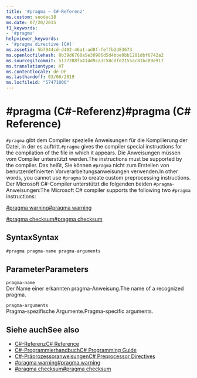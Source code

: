 ```yaml
---
title: '#pragma – C#-Referenz'
ms.custom: seodec18
ms.date: 07/20/2015
f1_keywords:
- '#pragma'
helpviewer_keywords:
- '#pragma directive [C#]'
ms.assetid: 5b7944cd-d402-46a1-ad8f-feffb2d83673
ms.openlocfilehash: 8b39d6760a5e30986d5d4bbe9bb1281dbf6742a2
ms.sourcegitcommit: 5137208fa414d9ca3c58cdfd2155ac81bc89e917
ms.translationtype: HT
ms.contentlocale: de-DE
ms.lasthandoff: 03/06/2019
ms.locfileid: "57471006"
---
```

# <a name="pragma-c-reference"></a><span data-ttu-id="3d3d1-102">#pragma (C#-Referenz)</span><span class="sxs-lookup"><span data-stu-id="3d3d1-102">#pragma (C# Reference)</span></span>
<span data-ttu-id="3d3d1-103">`#pragma` gibt dem Compiler spezielle Anweisungen für die Kompilierung der Datei, in der es auftritt.</span><span class="sxs-lookup"><span data-stu-id="3d3d1-103">`#pragma` gives the compiler special instructions for the compilation of the file in which it appears.</span></span> <span data-ttu-id="3d3d1-104">Die Anweisungen müssen vom Compiler unterstützt werden.</span><span class="sxs-lookup"><span data-stu-id="3d3d1-104">The instructions must be supported by the compiler.</span></span> <span data-ttu-id="3d3d1-105">Das heißt, Sie können `#pragma` nicht zum Erstellen von benutzerdefinierten Vorverarbeitungsanweisungen verwenden.</span><span class="sxs-lookup"><span data-stu-id="3d3d1-105">In other words, you cannot use `#pragma` to create custom preprocessing instructions.</span></span> <span data-ttu-id="3d3d1-106">Der Microsoft C#-Compiler unterstützt die folgenden beiden `#pragma`-Anweisungen:</span><span class="sxs-lookup"><span data-stu-id="3d3d1-106">The Microsoft C# compiler supports the following two `#pragma` instructions:</span></span>  
  
 [<span data-ttu-id="3d3d1-107">#pragma warning</span><span class="sxs-lookup"><span data-stu-id="3d3d1-107">#pragma warning</span></span>](../../../csharp/language-reference/preprocessor-directives/preprocessor-pragma-warning.md)  
  
 [<span data-ttu-id="3d3d1-108">#pragma checksum</span><span class="sxs-lookup"><span data-stu-id="3d3d1-108">#pragma checksum</span></span>](../../../csharp/language-reference/preprocessor-directives/preprocessor-pragma-checksum.md)  
  
## <a name="syntax"></a><span data-ttu-id="3d3d1-109">Syntax</span><span class="sxs-lookup"><span data-stu-id="3d3d1-109">Syntax</span></span>  
  
```csharp
#pragma pragma-name pragma-arguments  
```  
  
## <a name="parameters"></a><span data-ttu-id="3d3d1-110">Parameter</span><span class="sxs-lookup"><span data-stu-id="3d3d1-110">Parameters</span></span>  
 `pragma-name`  
 <span data-ttu-id="3d3d1-111">Der Name einer erkannten pragma-Anweisung.</span><span class="sxs-lookup"><span data-stu-id="3d3d1-111">The name of a recognized pragma.</span></span>  
  
 `pragma-arguments`  
 <span data-ttu-id="3d3d1-112">Pragma-spezifische Argumente.</span><span class="sxs-lookup"><span data-stu-id="3d3d1-112">Pragma-specific arguments.</span></span>  
  
## <a name="see-also"></a><span data-ttu-id="3d3d1-113">Siehe auch</span><span class="sxs-lookup"><span data-stu-id="3d3d1-113">See also</span></span>

- [<span data-ttu-id="3d3d1-114">C#-Referenz</span><span class="sxs-lookup"><span data-stu-id="3d3d1-114">C# Reference</span></span>](../../../csharp/language-reference/index.md)
- [<span data-ttu-id="3d3d1-115">C#-Programmierhandbuch</span><span class="sxs-lookup"><span data-stu-id="3d3d1-115">C# Programming Guide</span></span>](../../../csharp/programming-guide/index.md)
- [<span data-ttu-id="3d3d1-116">C#-Präprozessoranweisungen</span><span class="sxs-lookup"><span data-stu-id="3d3d1-116">C# Preprocessor Directives</span></span>](../../../csharp/language-reference/preprocessor-directives/index.md)
- [<span data-ttu-id="3d3d1-117">#pragma warning</span><span class="sxs-lookup"><span data-stu-id="3d3d1-117">#pragma warning</span></span>](../../../csharp/language-reference/preprocessor-directives/preprocessor-pragma-warning.md)
- [<span data-ttu-id="3d3d1-118">#pragma checksum</span><span class="sxs-lookup"><span data-stu-id="3d3d1-118">#pragma checksum</span></span>](../../../csharp/language-reference/preprocessor-directives/preprocessor-pragma-checksum.md)
